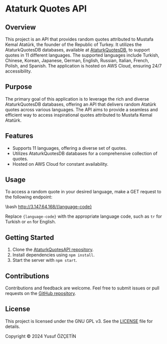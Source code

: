 # Ataturk Quotes API

## Overview

This project is an API that provides random quotes attributed to Mustafa Kemal Atatürk, the founder of the Republic of Turkey. It utilizes the AtaturkQuotesDB databases, available at [AtaturkQuotesDB](https://github.com/egoistpizza/AtaturkQuotesDB), to support quotes in 11 different languages. The supported languages include Turkish, Chinese, Korean, Japanese, German, English, Russian, Italian, French, Polish, and Spanish. The application is hosted on AWS Cloud, ensuring 24/7 accessibility.

## Purpose

The primary goal of this application is to leverage the rich and diverse AtaturkQuotesDB databases, offering an API that delivers random Atatürk quotes across various languages. The API aims to provide a seamless and efficient way to access inspirational quotes attributed to Mustafa Kemal Atatürk.

## Features

- Supports 11 languages, offering a diverse set of quotes.
- Utilizes AtaturkQuotesDB databases for a comprehensive collection of quotes.
- Hosted on AWS Cloud for constant availability.

## Usage

To access a random quote in your desired language, make a GET request to the following endpoint:

\bash
http://3.147.64.168/{language-code}

Replace `{language-code}` with the appropriate language code, such as `tr` for Turkish or `en` for English.

## Getting Started

1. Clone the [AtaturkQuotesAPI repository](https://github.com/egoistpizza/AtaturkQuotesAPI).
2. Install dependencies using `npm install`.
3. Start the server with `npm start`.

## Contributions

Contributions and feedback are welcome. Feel free to submit issues or pull requests on the [GitHub repository](https://github.com/egoistpizza/AtaturkQuotesAPI).

## License

This project is licensed under the GNU GPL v3. See the [LICENSE](LICENSE) file for details.

Copyright © 2024 Yusuf ÖZÇETİN